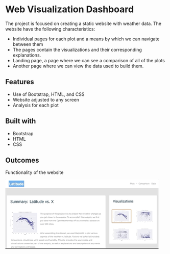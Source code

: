 # Web Visualization Dashboard

The project is focused on creating a static website with weather data. The website have the following characteristics:

* Individual pages for each plot and a means by which we can navigate between them
* The pages contain the visualizations and their corresponding explanations.
* Landing page, a page where we can see a comparison of all of the plots
* Another page where we can view the data used to build them.

## Features 

* Use of Bootstrap, HTML, and CSS
* Website adjusted to any screen
* Analysis for each plot


## Built with 

* Bootstrap
* HTML
* CSS

## Outcomes

Functionality of the website

![Gift-Web](Images/Gift-Web.gif)
